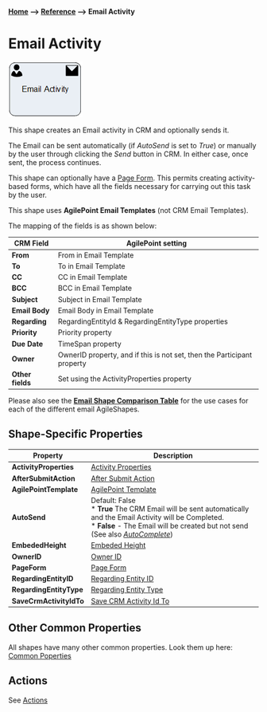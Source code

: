 __[Home](/) --> [Reference](/ref) --> Email Activity__

# Email Activity

![Email Activity](media/EmailActivity.png)

This shape creates an Email activity in CRM and optionally sends it.

The Email can be sent automatically (if *AutoSend* is set to *True*) or
manually by the user through clicking the *Send* button in CRM. In either case,
once sent, the process continues.

This shape can optionally have a [Page Form](./PageForm.md). This permits
creating activity-based forms, which have all the fields necessary for carrying
out this task by the user.

This shape uses **AgilePoint Email Templates** (not CRM Email Templates).

The mapping of the fields is as shown below:

| CRM Field    | AgilePoint setting                                                      |
|--------------|-------------------------------------------------------------------------|
| **From**         | From in Email Template                                                  |
| **To**           | To in Email Template                                                    |
| **CC**           | CC in Email Template                                                    |
| **BCC**          | BCC in Email Template                                                   |
| **Subject**      | Subject in Email Template                                               |
| **Email Body**   | Email Body in Email Template                                            |
| **Regarding**    | RegardingEntityId & RegardingEntityType properties                      |
| **Priority**     | Priority property                                                       |
| **Due Date**     | TimeSpan property                                                       |
| **Owner**        | OwnerID property, and if this is not set, then the Participant property |
| **Other fields** | Set using the ActivityProperties property                               |

Please also see the **[Email Shape Comparison Table](common/EmailShapeComparisonTable.md)** for the use cases for each
of the different email AgileShapes.


## Shape-Specific Properties

| Property | Description |
| -------- | ----------- |
| **ActivityProperties**  | [Activity Properties](common/ActivityProperties.md)|
| **AfterSubmitAction**   | [After Submit Action](common/AfterSubmitAction.md) |
| **AgilePointTemplate**  | [AgilePoint Template](common/AgilePointTemplate.md) |
| **AutoSend**            | Default: False <br />* **True** The CRM Email will be sent automatically and the Email Activity will be Completed.<br>* **False** - The Email will be created but not send (See also *[AutoComplete](common/AutoComplete.md)*)|
| **EmbededHeight**       | [Embeded Height](common/EmbededHeight.md)|
| **OwnerID**             | [Owner ID](common/OwnerId.md) |
| **PageForm**            | [Page Form](common/PageForm.md) |
| **RegardingEntityID**   | [Regarding Entity ID](common/RegardingEntityID.md) |
| **RegardingEntityType** | [Regarding Entity Type](common/RegardingEntityType.md)| 
| **SaveCrmActivityIdTo** | [Save CRM Activity Id To](common/SaveCrmActivityIdTo.md) |

## Other Common Properties
All shapes have many other common properties. Look them up here: [Common Poperties](common/README.md)

## Actions
See [Actions](common/Actions.md)

